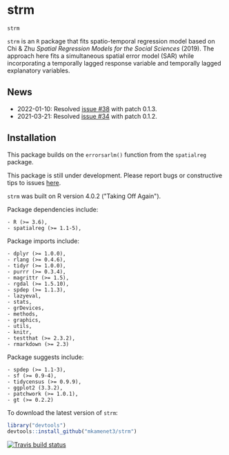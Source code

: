 # strm

`strm`

`strm` is an `R` package that fits spatio-temporal regression model based on Chi & Zhu *Spatial Regression Models for the Social Sciences* (2019). The approach here fits a simultaneous spatial error model (SAR) while incorporating a temporally lagged response variable and temporally lagged explanatory variables.

## News

- 2022-01-10: Resolved [issue #38](https://github.com/mkamenet3/strm/issues/38) with patch 0.1.3.
- 2021-03-21: Resolved [issue #34](https://github.com/mkamenet3/strm/issues/34) with patch 0.1.2.

## Installation


This package builds on the `errorsarlm()` function from the `spatialreg` package.

This package is still under development. Please report bugs or constructive tips to issues [here](https://github.com/mkamenet3/strm/issues).


`strm` was built on R version 4.0.2 ("Taking Off Again").

Package dependencies include:

    - R (>= 3.6),
    - spatialreg (>= 1.1-5),
   

Package imports include:

    - dplyr (>= 1.0.0),
    - rlang (>= 0.4.6),
    - tidyr (>= 1.0.0),
    - purrr (>= 0.3.4),
    - magrittr (>= 1.5),
    - rgdal (>= 1.5.10),
    - spdep (>= 1.1.3),
    - lazyeval,
    - stats,
    - grDevices,
    - methods,
    - graphics,
    - utils,
    - knitr,
    - testthat (>= 2.3.2),
    - rmarkdown (>= 2.3)
    
Package suggests include:

    - spdep (>= 1.1-3),
    - sf (>= 0.9-4),
    - tidycensus (>= 0.9.9),
    - ggplot2 (3.3.2),
    - patchwork (>= 1.0.1),
    - gt (>= 0.2.2)


To download the latest version of `strm`:

```R
library("devtools")
devtools::install_github("mkamenet3/strm")

```

  <!-- badges: start -->
  [![Travis build status](https://app.travis-ci.com/mkamenet3/strm.svg?branch=master&status=passed)](https://app.travis-ci.com/github/mkamenet3/strm)
  
  <!-- badges: end -->
<!--[![Build Status](https://travis-ci.com/mkamenet3/strm.svg?token=aPo4kopCe3udvbX77YvH&branch=master)](https://travis-ci.com/mkamenet3/strm)-->
